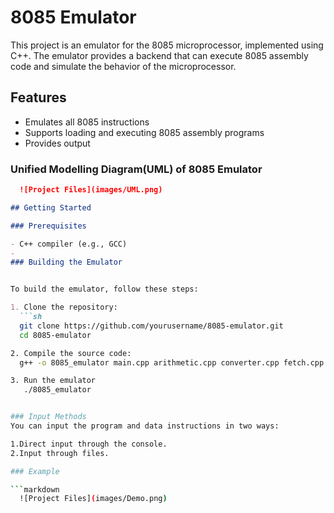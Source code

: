 # 8085 Emulator

This project is an emulator for the 8085 microprocessor, implemented using C++.
The emulator provides a backend that can execute 8085 assembly code and simulate the behavior of the microprocessor.

## Features

- Emulates all 8085 instructions
- Supports loading and executing 8085 assembly programs
- Provides  output

### Unified Modelling Diagram(UML) of 8085 Emulator

 ```markdown
   ![Project Files](images/UML.png)

## Getting Started

### Prerequisites

- C++ compiler (e.g., GCC)
- 
### Building the Emulator


To build the emulator, follow these steps:

1. Clone the repository:
   ```sh
   git clone https://github.com/yourusername/8085-emulator.git
   cd 8085-emulator

2. Compile the source code:
   g++ -o 8085_emulator main.cpp arithmetic.cpp converter.cpp fetch.cpp loadstore.cpp logical.cpp

3. Run the emulator
    ./8085_emulator


### Input Methods
You can input the program and data instructions in two ways:

1.Direct input through the console.
2.Input through files.

### Example

 ```markdown
   ![Project Files](images/Demo.png)

